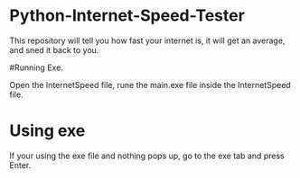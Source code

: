# Python-Internet-Speed-Tester
This repository will tell you how fast your internet is, it will get an average, and sned it back to you.


#Running Exe.

Open the InternetSpeed file, rune the main.exe file inside the InternetSpeed file. 

# Using exe

If your using the exe file and nothing pops up, go to the exe tab and press Enter. 
